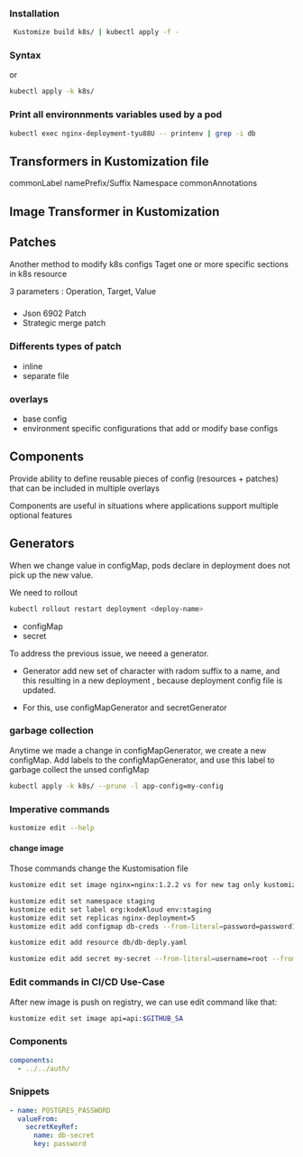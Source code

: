 ### Installation

```bash
 Kustomize build k8s/ | kubectl apply -f -
```

### Syntax

or

```bash
kubectl apply -k k8s/
```

### Print all environnments variables used by a pod

```bash
kubectl exec nginx-deployment-tyu88U -- printenv | grep -i db
```

## Transformers in Kustomization file

commonLabel
namePrefix/Suffix
Namespace
commonAnnotations

## Image Transformer in Kustomization

## Patches

Another method to modify k8s configs
Taget one or more specific sections in k8s resource

3 parameters : Operation, Target, Value

###

- Json 6902 Patch
- Strategic merge patch

### Differents types of patch

- inline
- separate file

### overlays

- base config
- environment specific configurations that add or modify base configs

## Components

Provide ability to define reusable pieces of config (resources + patches) that can be included in multiple overlays

Components are useful in situations where applications support multiple optional features

## Generators

When we change value in configMap, pods declare in deployment does not pick up the new value.

We need to rollout

```bash
kubectl rollout restart deployment <deploy-name>
```

- configMap
- secret

To address the previous issue, we neeed a generator.

- Generator add new set of character with radom suffix to a name, and this resulting in a new deployment , because deployment config file is updated.

- For this, use configMapGenerator and secretGenerator

### garbage collection

Anytime we made a change in configMapGenerator, we create a new configMap.
Add labels to the configMapGenerator, and use this label to garbage collect the unsed configMap

```bash
kubectl apply -k k8s/ --prune -l app-config=my-config
```

### Imperative commands

```bash
kustomize edit --help
```

#### change image

Those commands change the Kustomisation file

```bash
kustomize edit set image nginx=nginx:1.2.2 vs for new tag only kustomize edit set image nginx:1.2.2

kustomize edit set namespace staging
kustomize edit set label org:kodeKloud env:staging
kustomize edit set replicas nginx-deployment=5
kustomize edit add configmap db-creds --from-literal=password=password1 --from-literal=username=root

kustomize edit add resource db/db-deply.yaml

kustomize edit add secret my-secret --from-literal=username=root --from-literal=password=rootpassword123
```

### Edit commands in CI/CD Use-Case

After new image is push on registry, we can use edit command like that:

```bash
kustomize edit set image api=api:$GITHUB_SA
```

### Components

```yaml
components:
  - ../../auth/
```

### Snippets

```yaml
- name: POSTGRES_PASSWORD
  valueFrom:
    secretKeyRef:
      name: db-secret
      key: password
```
